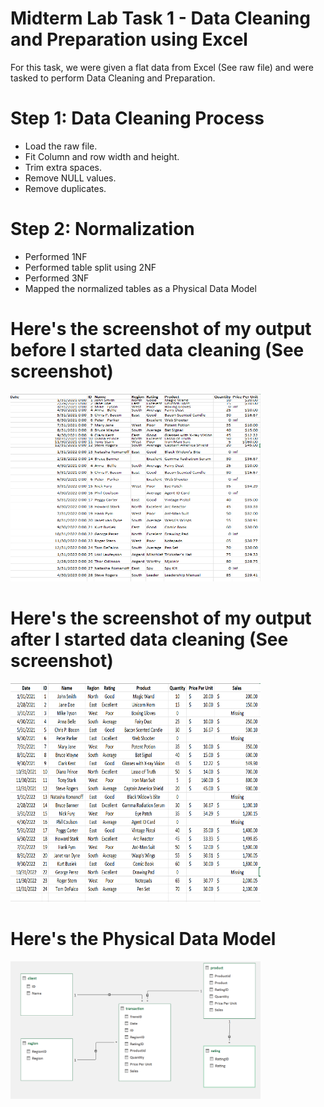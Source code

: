 # Midterm Lab Task 1 - Data Cleaning and Preparation using Excel
For this task, we were given a flat data from Excel (See raw file) and were tasked to perform Data Cleaning and Preparation.
# Step 1: Data Cleaning Process
- Load the raw file.
- Fit Column and row width and height.
- Trim extra spaces.
- Remove NULL values.
- Remove duplicates.
# Step 2: Normalization
- Performed 1NF
- Performed table split using 2NF
- Performed 3NF
- Mapped the normalized tables as a Physical Data Model
# Here's the screenshot of my output before I started data cleaning (See screenshot)
<img src="images/before.png" alt="Alt Text" width="400" height="300">

# Here's the screenshot of my output after I started data cleaning (See screenshot)
<img src="images/after.png" alt="Alt Text" width="400" height="350">

# Here's the Physical Data Model
<img src="images/erd.png" alt="Alt Text" width="400" height="220">

